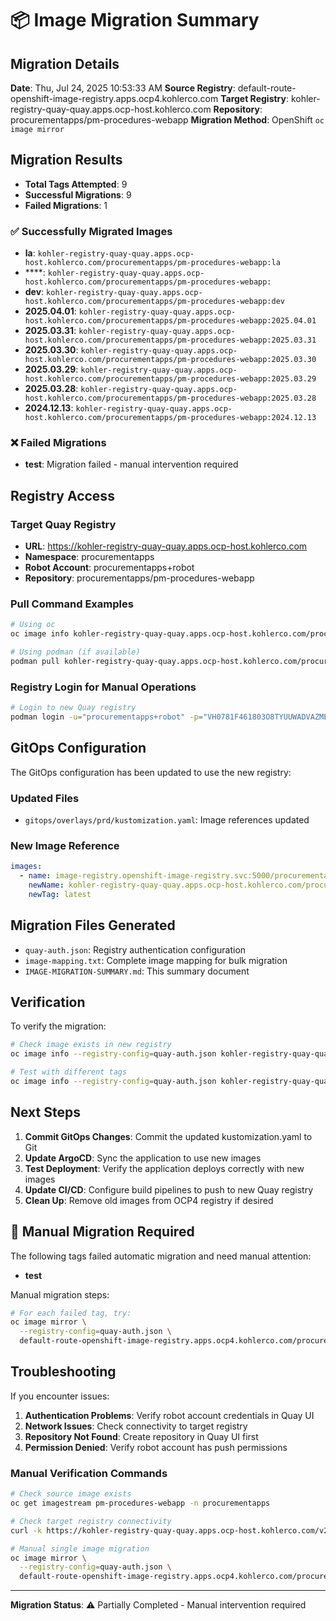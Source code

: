 # 📦 Image Migration Summary

## Migration Details

**Date**: Thu, Jul 24, 2025 10:53:33 AM
**Source Registry**: default-route-openshift-image-registry.apps.ocp4.kohlerco.com
**Target Registry**: kohler-registry-quay-quay.apps.ocp-host.kohlerco.com
**Repository**: procurementapps/pm-procedures-webapp
**Migration Method**: OpenShift `oc image mirror`

## Migration Results

- **Total Tags Attempted**: 9
- **Successful Migrations**: 9
- **Failed Migrations**: 1

### ✅ Successfully Migrated Images

- **la**: `kohler-registry-quay-quay.apps.ocp-host.kohlerco.com/procurementapps/pm-procedures-webapp:la`
- ****: `kohler-registry-quay-quay.apps.ocp-host.kohlerco.com/procurementapps/pm-procedures-webapp:`
- **dev**: `kohler-registry-quay-quay.apps.ocp-host.kohlerco.com/procurementapps/pm-procedures-webapp:dev`
- **2025.04.01**: `kohler-registry-quay-quay.apps.ocp-host.kohlerco.com/procurementapps/pm-procedures-webapp:2025.04.01`
- **2025.03.31**: `kohler-registry-quay-quay.apps.ocp-host.kohlerco.com/procurementapps/pm-procedures-webapp:2025.03.31`
- **2025.03.30**: `kohler-registry-quay-quay.apps.ocp-host.kohlerco.com/procurementapps/pm-procedures-webapp:2025.03.30`
- **2025.03.29**: `kohler-registry-quay-quay.apps.ocp-host.kohlerco.com/procurementapps/pm-procedures-webapp:2025.03.29`
- **2025.03.28**: `kohler-registry-quay-quay.apps.ocp-host.kohlerco.com/procurementapps/pm-procedures-webapp:2025.03.28`
- **2024.12.13**: `kohler-registry-quay-quay.apps.ocp-host.kohlerco.com/procurementapps/pm-procedures-webapp:2024.12.13`

### ❌ Failed Migrations

- **test**: Migration failed - manual intervention required

## Registry Access

### Target Quay Registry
- **URL**: https://kohler-registry-quay-quay.apps.ocp-host.kohlerco.com
- **Namespace**: procurementapps
- **Robot Account**: procurementapps+robot
- **Repository**: procurementapps/pm-procedures-webapp

### Pull Command Examples
```bash
# Using oc
oc image info kohler-registry-quay-quay.apps.ocp-host.kohlerco.com/procurementapps/pm-procedures-webapp:latest

# Using podman (if available)
podman pull kohler-registry-quay-quay.apps.ocp-host.kohlerco.com/procurementapps/pm-procedures-webapp:latest
```

### Registry Login for Manual Operations
```bash
# Login to new Quay registry
podman login -u="procurementapps+robot" -p="VH0781F461803O8TYUUWADVAZMEU2CV1CENXZ24O21F7EC8I1KSPMTRDZLEJLFTG" kohler-registry-quay-quay.apps.ocp-host.kohlerco.com
```

## GitOps Configuration

The GitOps configuration has been updated to use the new registry:

### Updated Files
- `gitops/overlays/prd/kustomization.yaml`: Image references updated

### New Image Reference
```yaml
images:
  - name: image-registry.openshift-image-registry.svc:5000/procurementapps/pm-procedures-webapp
    newName: kohler-registry-quay-quay.apps.ocp-host.kohlerco.com/procurementapps/pm-procedures-webapp
    newTag: latest
```

## Migration Files Generated

- `quay-auth.json`: Registry authentication configuration
- `image-mapping.txt`: Complete image mapping for bulk migration
- `IMAGE-MIGRATION-SUMMARY.md`: This summary document

## Verification

To verify the migration:
```bash
# Check image exists in new registry
oc image info --registry-config=quay-auth.json kohler-registry-quay-quay.apps.ocp-host.kohlerco.com/procurementapps/pm-procedures-webapp:latest

# Test with different tags
oc image info --registry-config=quay-auth.json kohler-registry-quay-quay.apps.ocp-host.kohlerco.com/procurementapps/pm-procedures-webapp:test
```

## Next Steps

1. **Commit GitOps Changes**: Commit the updated kustomization.yaml to Git
2. **Update ArgoCD**: Sync the application to use new images
3. **Test Deployment**: Verify the application deploys correctly with new images
4. **Update CI/CD**: Configure build pipelines to push to new Quay registry
5. **Clean Up**: Remove old images from OCP4 registry if desired

## 🔧 Manual Migration Required

The following tags failed automatic migration and need manual attention:
- **test**

Manual migration steps:
```bash
# For each failed tag, try:
oc image mirror \
  --registry-config=quay-auth.json \
  default-route-openshift-image-registry.apps.ocp4.kohlerco.com/procurementapps/pm-procedures-webapp:TAG=kohler-registry-quay-quay.apps.ocp-host.kohlerco.com/procurementapps/pm-procedures-webapp:TAG
```

## Troubleshooting

If you encounter issues:

1. **Authentication Problems**: Verify robot account credentials in Quay UI
2. **Network Issues**: Check connectivity to target registry
3. **Repository Not Found**: Create repository in Quay UI first
4. **Permission Denied**: Verify robot account has push permissions

### Manual Verification Commands
```bash
# Check source image exists
oc get imagestream pm-procedures-webapp -n procurementapps

# Check target registry connectivity
curl -k https://kohler-registry-quay-quay.apps.ocp-host.kohlerco.com/v2/

# Manual single image migration
oc image mirror \
  --registry-config=quay-auth.json \
  default-route-openshift-image-registry.apps.ocp4.kohlerco.com/procurementapps/pm-procedures-webapp:latest=kohler-registry-quay-quay.apps.ocp-host.kohlerco.com/procurementapps/pm-procedures-webapp:latest
```

---

**Migration Status**: ⚠️ Partially Completed - Manual intervention required
